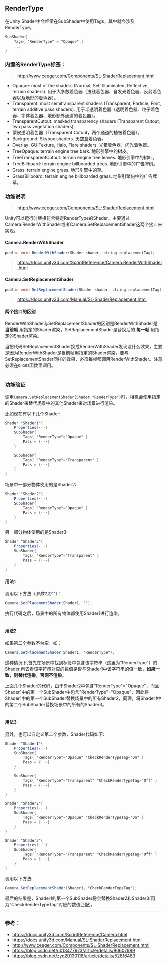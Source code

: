 
## RenderType

在Unity Shader中会经常在SubShader中使用Tags，其中就会涉及RenderType。

``` GLSL {class=line-numbers}
SubShader{
    Tags{ "RenderType" = "Opaque" }
    ...
}
```

### 内置的RenderType标签：
 >  http://www.ceeger.com/Components/SL-ShaderReplacement.html

* Opaque: most of the shaders (Normal, Self Illuminated, Reflective, terrain shaders). 
用于大多数着色器（法线着色器、自发光着色器、反射着色器以及地形的着色器）。
* Transparent: most semitransparent shaders (Transparent, Particle, Font, terrain additive pass shaders). 
用于半透明着色器（透明着色器、粒子着色器、字体着色器、地形额外通道的着色器）。
* TransparentCutout: masked transparency shaders (Transparent Cutout, two pass vegetation shaders). 
* 蒙皮透明着色器（Transparent Cutout，两个通道的植被着色器）。
* Background: Skybox shaders. 天空盒着色器。
* Overlay: GUITexture, Halo, Flare shaders. 光晕着色器、闪光着色器。
* TreeOpaque: terrain engine tree bark. 地形引擎中的树皮。
* TreeTransparentCutout: terrain engine tree leaves. 地形引擎中的树叶。
* TreeBillboard: terrain engine billboarded trees. 地形引擎中的广告牌树。
* Grass: terrain engine grass. 地形引擎中的草。
* GrassBillboard: terrain engine billboarded grass. 地形引擎何中的广告牌草。


### 功能说明

> http://www.ceeger.com/Components/SL-ShaderReplacement.html

Unity可以运行时替换符合特定RenderType的Shader。主要通过Camera.RenderWithShader或者Camera.SetReplacementShader这两个接口来实现。


#### Camera.RenderWithShader

``` GLSL
public void RenderWithShader(Shader shader, string replacementTag);
```

> https://docs.unity3d.com/ScriptReference/Camera.RenderWithShader.html

#### Camera.SetReplacementShader

``` GLSL
public void SetReplacementShader(Shader shader, string replacementTag);
```

> https://docs.unity3d.com/Manual/SL-ShaderReplacement.html

#### 两个接口的区别

RenderWithShader与SetReplacementShader的区别是RenderWithShader是 **当前帧** 用指定的Shader渲染，SetReplacementShader是替换后的 **每一帧** 用指定的Shader渲染。

当把代码SetReplacementShader换成RenderWithShader发现没什么效果，主要是因为RenderWithShader是当前帧用指定的Shader渲染，要与SetReplacementShader同样的效果，必须每帧都调用RenderWithShader。注意必须在`OnGUI`函数里调用。
<br></br>

### 功能验证

调用`Camera.SetReplacementShader(Shader,"RenderType")`时，相机会使用指定的Shader来替代场景中的其他Shader来对场景进行渲染。


比如现在有以下几个Shader:

``` GLSL
Shader "Shader1"{
    Properties(···)
    SubShader{
        Tags{ "RenderType"="Opaque" }
        Pass = {···}
    }

    SubShader{
        Tags{ "RenderType"="Transparent" }
        Pass = {···}
    }
}
```

场景中一部分物体使用的是Shader2:

``` GLSL
Shader "Shader2"{
    Properties(···)
    SubShader{
        Tags{ "RenderType"="Opaque" }
        Pass = {···}
    }
}
```

另一部分物体使用的是Shader3:

``` GLSL
Shader "Shader3"{
    Properties(···)
    SubShader{
        Tags{ "RenderType"="Transparent" }
        Pass = {···}
    }
}
```

#### 用法1

调用以下方法（*参数2为""*）：
``` GLSL
Camera.SetPlacementShader(Shader1, "");
```
执行代码之后，场景中的所有物体都使用Shader1进行渲染。
<br></br>


#### 用法2

如果第二个参数不为空，如：
``` GLSL
Camera.SetPlacementShader(Shader1, "RenderType");
```

这种情况下,首先在场景中找到标签中包含该字符串（这里为“RenderType”）的Shader,再去看该字符串对应的数值是否与Shader1中该字符串的值一致，**如果一致，则替代渲染，否则不渲染**。

上面几个Shader的代码，由于Shader2中包含"RenderType"="Opaque"，而且Shader1中的第一个SubShader中包含"RenderType"="Opaque"，因此将Shader1中的第一个SubShader替换场景中的所有Shader2，同理，将Shader1中的第二个SubShader替换场景中的所有的Shader3。
<br></br>


#### 用法3

另外，也可以自定义第二个参数，Shader代码如下:

``` GLSL
Shader "Shader1"{
    Properties(···)
    SubShader{
        Tags{ "RenderType"="Opaque" "CheckRenderTypeTag="On" }
        Pass = {···}
    }

    SubShader{
        Tags{ "RenderType"="Transparent" "CheckRenderTypeTag="Off" }
        Pass = {···}
    }
}
```

``` GLSL
Shader "Shader2"{
    Properties(···)
    SubShader{
        Tags{ "RenderType"="Opaque" "CheckRenderTypeTag="On" }
        Pass = {···}
    }
}
```

``` GLSL
Shader "Shader3"{
    Properties(···)
    SubShader{
        Tags{ "RenderType"="Transparent" "CheckRenderTypeTag="Off" }
        Pass = {···}
    }
}
```

调用以下方法:
``` GLSL
Camera.SetReplacementShader(Shader1, "CheckRenderTypeTag");  
```
最后的结果是，Shader1的第一个SubShader将会替换Shader2和Shader3(因为“CheckRenderTypeTag”对应的数值匹配)。

---

### 参考：
* https://docs.unity3d.com/ScriptReference/Camera.html
* https://docs.unity3d.com/Manual/SL-ShaderReplacement.html
* http://www.ceeger.com/Components/SL-ShaderReplacement.html
* https://blog.csdn.net/u013477973/article/details/80607989
* https://blog.csdn.net/zyq20130118/article/details/52816483

